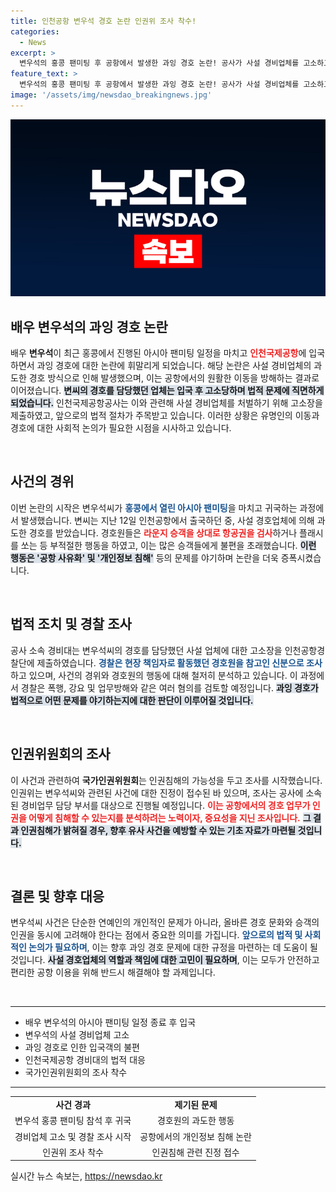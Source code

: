 ```yaml
---
title: 인천공항 변우석 경호 논란 인권위 조사 착수!
categories:
  - News
excerpt: >
  변우석의 홍콩 팬미팅 후 공항에서 발생한 과잉 경호 논란! 공사가 사설 경비업체를 고소하고 경찰이 내사 중인 가운데, 인권위까지 조사에 나섰다. 이 사건의 전말과 파장은? 클릭으로 확인하세요!
feature_text: >
  변우석의 홍콩 팬미팅 후 공항에서 발생한 과잉 경호 논란! 공사가 사설 경비업체를 고소하고 경찰이 내사 중인 가운데, 인권위까지 조사에 나섰다. 이 사건의 전말과 파장은? 클릭으로 확인하세요!
image: '/assets/img/newsdao_breakingnews.jpg'
---
```


<p><img src="/assets/img/newsdao_breakingnews.jpg" alt="pcversion 속보" /></p>

<h2 data-ke-size="size26">배우 변우석의 과잉 경호 논란</h2>

<p data-ke-size="size16">배우 <b>변우석</b>이 최근 홍콩에서 진행된 아시아 팬미팅 일정을 마치고 <b><span style="color: #ee2323;">인천국제공항</span></b>에 입국하면서 과잉 경호에 대한 논란에 휘말리게 되었습니다. 해당 논란은 사설 경비업체의 과도한 경호 방식으로 인해 발생했으며, 이는 공항에서의 원활한 이동을 방해하는 결과로 이어졌습니다. <b><span style="background-color: #21538527;">변씨의 경호를 담당했던 업체는 입국 후 고소당하며 법적 문제에 직면하게 되었습니다.</span></b> 인천국제공항공사는 이와 관련해 사설 경비업체를 처벌하기 위해 고소장을 제출하였고, 앞으로의 법적 절차가 주목받고 있습니다. 이러한 상황은 유명인의 이동과 경호에 대한 사회적 논의가 필요한 시점을 시사하고 있습니다.</p>

<p data-ke-size="size16">&nbsp;</p>

<h2 data-ke-size="size26">사건의 경위</h2>

<p data-ke-size="size16">이번 논란의 시작은 변우석씨가 <b><span style="color: #1a5490;">홍콩에서 열린 아시아 팬미팅</span></b>을 마치고 귀국하는 과정에서 발생했습니다. 변씨는 지난 12일 인천공항에서 출국하던 중, 사설 경호업체에 의해 과도한 경호를 받았습니다. 경호원들은 <b><span style="color: #ee2323;">라운지 승객을 상대로 항공권을 검사</span></b>하거나 플래시를 쏘는 등 부적절한 행동을 하였고, 이는 많은 승객들에게 불편을 초래했습니다. <b><span style="background-color: #21538527;">이런 행동은 '공항 사유화' 및 '개인정보 침해'</span></b> 등의 문제를 야기하며 논란을 더욱 증폭시켰습니다.</p>

<p data-ke-size="size16">&nbsp;</p>

<h2 data-ke-size="size26">법적 조치 및 경찰 조사</h2>

<p data-ke-size="size16">공사 소속 경비대는 변우석씨의 경호를 담당했던 사설 업체에 대한 고소장을 인천공항경찰단에 제출하였습니다. <b><span style="color: #1a5490;">경찰은 현장 책임자로 활동했던 경호원을 참고인 신분으로 조사</span></b>하고 있으며, 사건의 경위와 경호원의 행동에 대해 철저히 분석하고 있습니다. 이 과정에서 경찰은 폭행, 강요 및 업무방해와 같은 여러 혐의를 검토할 예정입니다. <b><span style="background-color: #21538527;">과잉 경호가 법적으로 어떤 문제를 야기하는지에 대한 판단이 이루어질 것입니다.</span></b></p>

<p data-ke-size="size16">&nbsp;</p>

<h2 data-ke-size="size26">인권위원회의 조사</h2>

<p data-ke-size="size16">이 사건과 관련하여 <b>국가인권위원회</b>는 인권침해의 가능성을 두고 조사를 시작했습니다. 인권위는 변우석씨와 관련된 사건에 대한 진정이 접수된 바 있으며, 조사는 공사에 소속된 경비업무 담당 부서를 대상으로 진행될 예정입니다. <b><span style="color: #ee2323;">이는 공항에서의 경호 업무가 인권을 어떻게 침해할 수 있는지를 분석하려는 노력이자, 중요성을 지닌 조사입니다.</span></b> <b><span style="background-color: #21538527;">그 결과 인권침해가 밝혀질 경우, 향후 유사 사건을 예방할 수 있는 기초 자료가 마련될 것입니다.</span></b></p>

<p data-ke-size="size16">&nbsp;</p>

<h2 data-ke-size="size26">결론 및 향후 대응</h2>

<p data-ke-size="size16">변우석씨 사건은 단순한 연예인의 개인적인 문제가 아니라, 올바른 경호 문화와 승객의 인권을 동시에 고려해야 한다는 점에서 중요한 의미를 가집니다. <b><span style="color: #1a5490;">앞으로의 법적 및 사회적인 논의가 필요하며</span></b>, 이는 향후 과잉 경호 문제에 대한 규정을 마련하는 데 도움이 될 것입니다. <b><span style="background-color: #21538527;">사설 경호업체의 역할과 책임에 대한 고민이 필요하며</span></b>, 이는 모두가 안전하고 편리한 공항 이용을 위해 반드시 해결해야 할 과제입니다.</p>

<p data-ke-size="size16">&nbsp;</p>

<hr/>

<ul>
    <li>배우 변우석의 아시아 팬미팅 일정 종료 후 입국</li>
    <li>변우석의 사설 경비업체 고소</li>
    <li>과잉 경호로 인한 입국객의 불편</li>
    <li>인천국제공항 경비대의 법적 대응</li>
    <li>국가인권위원회의 조사 착수</li>
</ul>

<hr/>

<table style="width: 100%; border-collapse: collapse;">
    <tr>
        <td style="text-align: center; height: 17px;"><b>사건 경과</b></td>
        <td style="text-align: center; height: 17px;"><b>제기된 문제</b></td>
    </tr>
    <tr>
        <td style="text-align: center;">
            변우석 홍콩 팬미팅 참석 후 귀국</td>
        <td style="text-align: center;">
            경호원의 과도한 행동</td>
    </tr>
    <tr>
        <td style="text-align: center;">
            경비업체 고소 및 경찰 조사 시작</td>
        <td style="text-align: center;">
            공항에서의 개인정보 침해 논란</td>
    </tr>
    <tr>
        <td style="text-align: center;">
            인권위 조사 착수</td>
        <td style="text-align: center;">
            인권침해 관련 진정 접수</td>
    </tr>
</table>
실시간 뉴스 속보는, <a href="https://newsdao.kr" rel="dofollow">https://newsdao.kr</a>


